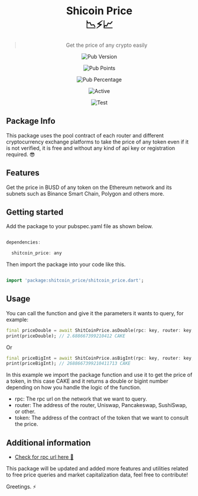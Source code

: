 
<div align="center">
  
# Shicoin Price </br> 📉⚡📈
  
> Get the price of any crypto easily

 
![Pub Version](https://img.shields.io/pub/v/shitcoin_price?color=green)

![Pub Points](https://img.shields.io/pub/points/shitcoin_price)


![Pub Percentage](https://img.shields.io/pub/popularity/shitcoin_price?color=green)
  
![Active](https://img.shields.io/badge/maintenance%20status-actively%20developed-brightgreen)

![Test](https://img.shields.io/badge/test-100%25-orange)

</div>

## Package Info
This package uses the pool contract of each router and different cryptocurrency exchange platforms to take the price of any token even if it is not verified, it is free and without any kind of api key or registration required. 😎

## Features

Get the price in BUSD of any token on the Ethereum network and its subnets such as Binance Smart Chain, Polygon and others more.

## Getting started

Add the package to your pubspec.yaml file as shown below.
```dart

dependencies:

  shitcoin_price: any

```

Then import the package into your code like this.
```dart

import 'package:shitcoin_price/shitcoin_price.dart';

```
## Usage

You can call the function and give it the parameters it wants to query, for example:


```dart
final priceDouble = await ShitCoinPrice.asDouble(rpc: key, router: key, token: key);
print(priceDouble); // 2.688667399210412 CAKE
```

Or

```dart
final priceBigInt = await ShitCoinPrice.asBigInt(rpc: key, router: key, token: key);
print(priceBigInt); // 2688667399210411713 CAKE
```

In this example we import the package function and use it to get the price of a token, in this case CAKE and it returns a double or bigint number depending on how you handle the logic of the function.

- rpc: The rpc url on the network that we want to query.
- router: The address of the router, Uniswap, Pancakeswap, SushiSwap, or other.
- token: The address of the contract of the token that we want to consult the price.

## Additional information

- [Check for rpc url here 🚨](https://rpc.info)

This package will be updated and added more features and utilities related to free price queries and market capitalization data, feel free to contribute!

Greetings. ⚡
